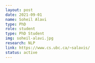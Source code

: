 ```yaml
---
layout: post
date: 2021-09-01
name: Soheil Alavi
type: PhD
role: student
type: PhD Student
img: soheil-alavi.jpg
research: NLP
link: https://www.cs.ubc.ca/~salavis/
status: active
---
```

